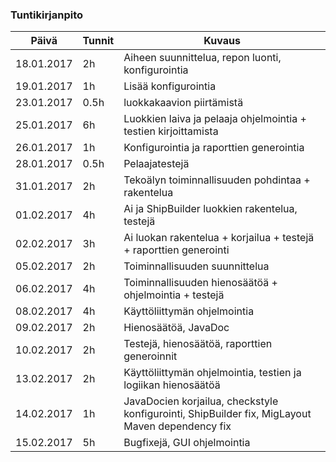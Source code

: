 
### Tuntikirjanpito
Päivä | Tunnit | Kuvaus
--------------- | ----- | ------
18.01.2017 | 2h | Aiheen suunnittelua, repon luonti, konfigurointia
19.01.2017 | 1h | Lisää konfigurointia
23.01.2017 |0.5h| luokkakaavion piirtämistä
25.01.2017 | 6h | Luokkien laiva ja pelaaja ohjelmointia + testien kirjoittamista
26.01.2017 | 1h | Konfigurointia ja raporttien generointia
28.01.2017 |0.5h| Pelaajatestejä
31.01.2017 | 2h | Tekoälyn toiminnallisuuden pohdintaa + rakentelua
01.02.2017 | 4h | Ai ja ShipBuilder luokkien rakentelua, testejä
02.02.2017 | 3h | Ai luokan rakentelua + korjailua + testejä + raporttien generointi
05.02.2017 | 2h | Toiminnallisuuden suunnittelua
06.02.2017 | 4h | Toiminnallisuuden hienosäätöä + ohjelmointia + testejä
08.02.2017 | 4h | Käyttöliittymän ohjelmointia
09.02.2017 | 2h | Hienosäätöä, JavaDoc
10.02.2017 | 2h | Testejä, hienosäätöä, raporttien generoinnit
13.02.2017 | 2h | Käyttöliittymän ohjelmointia, testien ja logiikan hienosäätöä
14.02.2017 | 1h | JavaDocien korjailua, checkstyle konfigurointi, ShipBuilder fix, MigLayout Maven dependency fix
15.02.2017 | 5h | Bugfixejä, GUI ohjelmointia
